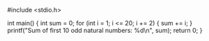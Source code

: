 #include <stdio.h>

int main() {
    int sum = 0;
    for (int i = 1; i <= 20; i += 2) {
        sum += i;
    }
    printf("Sum of first 10 odd natural numbers: %d\n", sum);
    return 0;
}
